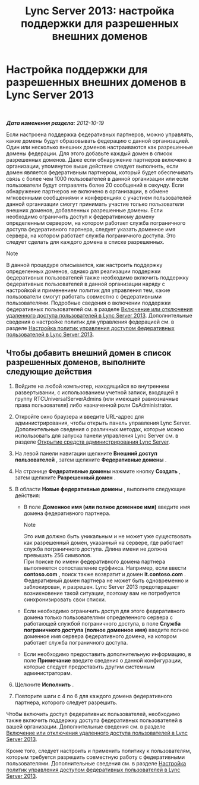 ﻿---
title: 'Lync Server 2013: настройка поддержки для разрешенных внешних доменов'
TOCTitle: Настройка поддержки для разрешенных внешних доменов
ms:assetid: 3ee6e175-986d-4c33-b03a-b9f93083dca6
ms:mtpsurl: https://technet.microsoft.com/ru-ru/library/Gg425908(v=OCS.15)
ms:contentKeyID: 49309535
ms.date: 05/19/2016
mtps_version: v=OCS.15
ms.translationtype: HT
---

# Настройка поддержки для разрешенных внешних доменов в Lync Server 2013

 

_**Дата изменения раздела:** 2012-10-19_

Если настроена поддержка федеративных партнеров, можно управлять, какие домены будут образовывать федерацию с данной организацией. Один или несколько внешних доменов настраиваются как разрешенные домены федерации. Для этого добавьте каждый домен в список разрешенных доменов. Даже если обнаружение партнеров включено в организации, упомянутое выше действие следует выполнить, если домен является федеративным партнером, который будет обеспечивать связь с более чем 1000 пользователей в данной организации или если пользователи будут отправлять более 20 сообщений в секунду. Если обнаружение партнеров не включено в организации, в обмене мгновенными сообщениями и конференциях с участием пользователей данной организации смогут принимать участие только пользователи внешних доменов, добавленных разрешенные домены. Если необходимо ограничить доступ к федеративному домену определенным сервером, на котором работает служба пограничного доступа федеративного партнера, следует указать доменное имя сервера, на котором работает служба пограничного доступа. Это следует сделать для каждого домена в списке разрешенных.

> [!NOTE]  
> В данной процедуре описывается, как настроить поддержку определенных доменов, однако для реализации поддержки федеративных пользователей также необходимо включить поддержку федеративных пользователей в данной организации наряду с настройкой и применением политик для управления тем, какие пользователи смогут работать совместно с федеративными пользователями. Подробные сведения о включении поддержки федеративных пользователей см. в разделе <a href="lync-server-2013-enable-or-disable-remote-user-access.md">Включение или отключения удаленного доступа пользователей в Lync Server 2013</a>. Дополнительные сведения о настройке политик для управления федерацией см. в разделе <a href="lync-server-2013-configure-policies-to-control-federated-user-access.md">Настройка политик управления доступом федеративных пользователей в Lync Server 2013</a>.

## Чтобы добавить внешний домен в список разрешенных доменов, выполните следующие действия

1.  Войдите на любой компьютер, находящийся во внутреннем развертывании, с использованием учетной записи, входящей в группу RTCUniversalServerAdmins (или имеющей равнозначные права пользователя) либо назначенной роли CsAdministrator.

2.  Откройте окно браузера и введите URL-адрес для администрирования, чтобы открыть панель управления Lync Server. Дополнительные сведения о различных методах, которые можно использовать для запуска панели управления Lync Server см. в разделе [Открытие средств администрирования Lync Server](lync-server-2013-open-lync-server-administrative-tools.md).

3.  На левой панели навигации щелкните **Внешний доступ пользователей** , затем щелкните **Федеративные домены** .

4.  На странице **Федеративные домены** нажмите кнопку **Создать** , затем щелкните **Разрешенный домен** .

5.  В области **Новые федеративные домены** , выполните следующие действия:
    
      - В поле **Доменное имя (или полное доменное имя)** введите имя домена федеративного партнера.
        
        > [!NOTE]  
        > Это имя должно быть уникальным и не может уже существовать как разрешенный домен, указанный на сервере, где работает служба пограничного доступа. Длина имени не должна превышать 256 символов.<br />        При поиске по имени федеративного домена партнера выполняется сопоставление суффикса. Например, если ввести <strong>contoso.com</strong> , поиск также возвратит и домен <strong>it.contoso.com</strong> .<br />        Федеративный домен партнера не может быть одновременно и заблокирован, и разрешен. Lync Server 2013 предотвращает возникновение такой ситуации, поэтому вам не потребуется синхронизировать свои списки.    
      - Если необходимо ограничить доступ для этого федеративного домена только пользователями определенного сервера с работающей службой пограничного доступа, в поле **Служба пограничного доступа (полное доменное имя)** введите полное доменное имя сервера федеративного домена, на котором работает служба пограничного доступа.
    
      - Если необходимо предоставить дополнительную информацию, в поле **Примечание** введите сведения о данной конфигурации, которые следует предоставить другим системным администраторам.

6.  Щелкните **Исполнить** .

7.  Повторите шаги с 4 по 6 для каждого домена федеративного партнера, которого следует разрешить.

Чтобы включить доступ федеративных пользователей, необходимо также включить поддержку доступа федеративных пользователей в вашей организации. Дополнительные сведения см. в разделе [Включение или отключения удаленного доступа пользователей в Lync Server 2013](lync-server-2013-enable-or-disable-remote-user-access.md).

Кроме того, следует настроить и применить политику к пользователям, которым требуется разрешить совместную работу с федеративными пользователями. Дополнительные сведения см. в разделе [Настройка политик управления доступом федеративных пользователей в Lync Server 2013](lync-server-2013-configure-policies-to-control-federated-user-access.md).

